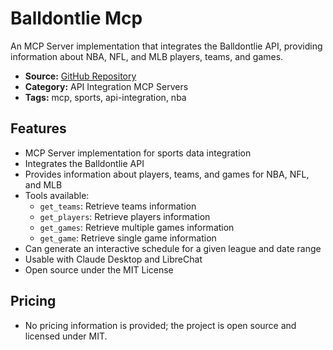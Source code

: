 # Balldontlie Mcp

An MCP Server implementation that integrates the Balldontlie API, providing information about NBA, NFL, and MLB players, teams, and games.

- **Source:** [GitHub Repository](https://github.com/mikechao/balldontlie-mcp)
- **Category:** API Integration MCP Servers
- **Tags:** mcp, sports, api-integration, nba

## Features
- MCP Server implementation for sports data integration
- Integrates the Balldontlie API
- Provides information about players, teams, and games for NBA, NFL, and MLB
- Tools available:
  - `get_teams`: Retrieve teams information
  - `get_players`: Retrieve players information
  - `get_games`: Retrieve multiple games information
  - `get_game`: Retrieve single game information
- Can generate an interactive schedule for a given league and date range
- Usable with Claude Desktop and LibreChat
- Open source under the MIT License

## Pricing
- No pricing information is provided; the project is open source and licensed under MIT.
